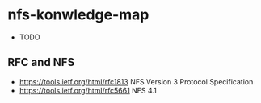 # nfs-konwledge-map
* TODO


## RFC and NFS
* https://tools.ietf.org/html/rfc1813   NFS Version 3 Protocol Specification
* https://tools.ietf.org/html/rfc5661 NFS 4.1
